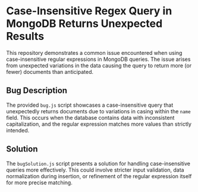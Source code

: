 # Case-Insensitive Regex Query in MongoDB Returns Unexpected Results

This repository demonstrates a common issue encountered when using case-insensitive regular expressions in MongoDB queries.  The issue arises from unexpected variations in the data causing the query to return more (or fewer) documents than anticipated.

## Bug Description
The provided `bug.js` script showcases a case-insensitive query that unexpectedly returns documents due to variations in casing within the `name` field.  This occurs when the database contains data with inconsistent capitalization, and the regular expression matches more values than strictly intended.

## Solution
The `bugSolution.js` script presents a solution for handling case-insensitive queries more effectively. This could involve stricter input validation, data normalization during insertion, or refinement of the regular expression itself for more precise matching.
